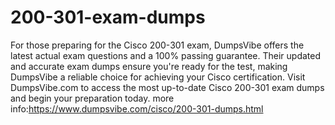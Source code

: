 # 200-301-exam-dumps
For those preparing for the Cisco 200-301 exam, DumpsVibe offers the latest actual exam questions and a 100% passing guarantee. Their updated and accurate exam dumps ensure you're ready for the test, making DumpsVibe a reliable choice for achieving your Cisco certification. Visit DumpsVibe.com to access the most up-to-date Cisco 200-301 exam dumps and begin your preparation today.
more info:https://www.dumpsvibe.com/cisco/200-301-dumps.html

